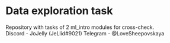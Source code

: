 # Data exploration task
Repository with tasks of 2 ml_intro modules for cross-check.  
Discord - JoJelly (JeLlid#9021)
Telegram - @LoveSheepovskaya
